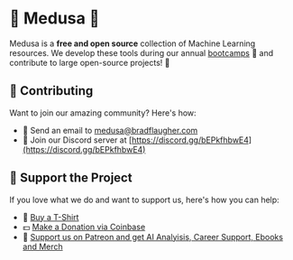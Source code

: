 # 🐍 Medusa 🐍

Medusa is a **free and open source** collection of Machine Learning resources. We develop these tools during our annual [bootcamps](https://bradflaugher.com/bootcamp.html) 🚀 and contribute to large open-source projects! 💪

## 💬 Contributing

Want to join our amazing community? Here's how:

* 📧 Send an email to [medusa@bradflaugher.com](mailto:medusa@bradflaugher.com)
* 💬 Join our Discord server at [https://discord.gg/bEPkfhbwE4](https://discord.gg/bEPkfhbwE4)

## 💖 Support the Project

If you love what we do and want to support us, here's how you can help:

* 👕 [Buy a T-Shirt](https://store.bradflaugher.com/)
* 💵 [Make a Donation via Coinbase](https://commerce.coinbase.com/checkout/ea43ea82-2708-4562-966b-bf30800ec592)
* 🫶 [Support us on Patreon and get AI Analyisis, Career Support, Ebooks and Merch](https://www.patreon.com/bradflaugher)
